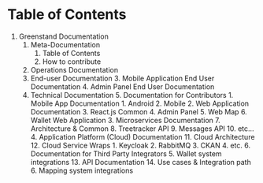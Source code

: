 # Table of Contents

<!-----

Yay, no errors, warnings, or alerts!

Conversion time: 0.345 seconds.


Using this Markdown file:

1. Paste this output into your source file.
2. See the notes and action items below regarding this conversion run.
3. Check the rendered output (headings, lists, code blocks, tables) for proper
   formatting and use a linkchecker before you publish this page.

Conversion notes:

* Docs to Markdown version 1.0β33
* Tue Feb 22 2022 14:26:40 GMT-0800 (PST)
* Source doc: Untitled document
----->




1. Greenstand Documentation
    1. Meta-Documentation
        1. Table of Contents
        2. How to contribute
    2. Operations Documentation
    3. End-user Documentation
        3. Mobile Application End User Documentation
        4. Admin Panel End User Documentation
    4. Technical Documentation
        5. Documentation for Contributors
            1. Mobile App Documentation
                1. Android
                2. Mobile
            2. Web Application Documentation
                3. React.js Common
                4. Admin Panel
                5. Web Map
                6. Wallet Web Application
            3. Microservices Documentation
                7. Architecture & Common
                8. Treetracker API
                9. Messages API
                10. etc…
            4. Application Platform (Cloud) Documentation
                11. Cloud Architecture
                12. Cloud Service Wraps
                    1. Keycloak
                    2. RabbitMQ
                    3. CKAN
                    4. etc.
        6. Documentation for Third Party Integrators
            5. Wallet system integrations
                13. API Documentation
                14. Use cases & Integration path
            6. Mapping system integrations
